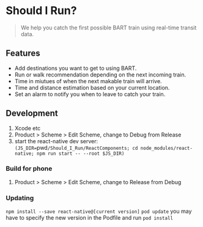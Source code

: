 # Should I Run?

> We help you catch the first possible BART train using real-time transit data.

## Features
* Add destinations you want to get to using BART.
* Run or walk recommendation depending on the next incoming train.
* Time in miutues of when the next makable train will arrive.
* Time and distance estimation based on your current location.
* Set an alarm to notify you when to leave to catch your train.

## Development

1. Xcode etc
2. Product > Scheme > Edit Scheme, change to Debug from Release
3. start the react-native dev server: `(JS_DIR=`pwd`/Should_I_Run/ReactComponents; cd node_modules/react-native; npm run start -- --root $JS_DIR)`

### Build for phone
1. Product > Scheme > Edit Scheme, change to Release from Debug


### Updating
`npm install --save react-native@[current version]`
`pod update`
you may have to specify the new version in the Podfile and run `pod install`
